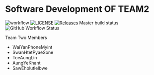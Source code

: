 # Software Development OF TEAM2

![workflow](https://github.com/BurmeseNoob/Project_Team2/actions/workflows/main.yml/badge.svg) 
[![LICENSE](https://img.shields.io/github/license/BurmeseNoob/Project_Team2.svg?style=flat-square)](https://github.com/BurmeseNoob/Project_Team2/blob/master/LICENSE) 
[![Releases](https://img.shields.io/github/release/BurmeseNoob/Project_Team2/all.svg?style=flat-square)](https://github.com/BurmeseNoob/Project_Team2/releases)
Master build status ![GitHub Workflow Status](https://img.shields.io/github/actions/workflow/status/eau-dae-raie-A/Dev-Ops-Group-1-/main.yml?branch=master&style=flat-square)

Team Two Members
-  WaiYanPhoneMyint
-  SwanHtetPyaeSone
-  ToeAungLin
-  AungYeKhant
-  SawEhblutlelbwe

